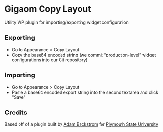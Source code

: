 Gigaom Copy Layout
=============

Utility WP plugin for importing/exporting widget configuration

## Exporting

* Go to Appearance > Copy Layout
* Copy the base64 encoded string (we commit “production-level” widget configurations into our Git repository)

## Importing

* Go to Appearance > Copy Layout
* Paste a base64 encoded export string into the second textarea and click "Save"

## Credits
Based off of a plugin built by [Adam Backstrom](https://github.com/abackstrom) for [Plymouth State University](https://github.com/plymouthstate)
